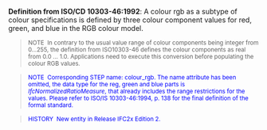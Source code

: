 **Definition from ISO/CD 10303-46:1992**: A colour rgb as a subtype of colour specifications is defined by three colour component values for red, green, and blue in the RGB colour model.

> <small>NOTE &nbsp;In contrary to the usual value
range of colour components being integer from 0...255, the definition
from ISO10303-46 defines the colour components as real from 0.0 ...
1.0. Applications need to execute this conversion before populating the
colour RGB values.</small>
> 


> <font color="#0000ff"><small>
NOTE&nbsp; Corresponding STEP name: colour_rgb. The name attribute
has been
omitted, the data type for the reg, green and blue parts is <i>IfcNormalizedRatioMeasure</i>,
that already includes the range restrictions for the values. Please
refer to ISO/IS 10303-46:1994, p. 138 for the final definition of the
formal standard.</small> </font>

> <small> <font color="#0000ff">HISTORY&nbsp;
New entity in Release IFC2x Edition 2.</font> </small>